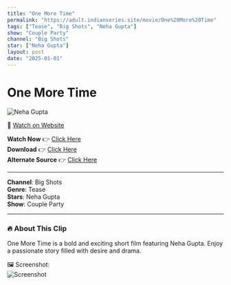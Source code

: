 ```yaml
---
title: "One More Time"
permalink: "https://adult.indianseries.site/movie/One%20More%20Time"
tags: ["Tease", "Big Shots", "Neha Gupta"]
show: "Couple Party"
channel: "Big Shots"
star: ["Neha Gupta"]
layout: post
date: "2025-01-01"
---
```


# One More Time

![Neha Gupta](https://shorts.desisins.com/wp-content/uploads/2024/12/Neha-Gupta.jpg)

🔗 [Watch on Website](https://adult.indianseries.site/movie/One%20More%20Time)

**Watch Now** 👉 [Click Here](https://adult.indianseries.site/movie/One%20More%20Time)  
**Download** 👉 [Click Here](https://adult.indianseries.site/movie/One%20More%20Time)  
**Alternate Source** 👉 [Click Here](https://adult.indianseries.site/movie/One%20More%20Time)

---

**Channel**: Big Shots  
**Genre**: Tease  
**Stars**: Neha Gupta  
**Show**: Couple Party

---

### 🔥 About This Clip

One More Time is a bold and exciting short film featuring Neha Gupta. Enjoy a passionate story filled with desire and drama.
 
🖼️ Screenshot:  
![Screenshot](https://shorts.desisins.com/wp-content/uploads/2024/12/Neha-Gupta.jpg)
